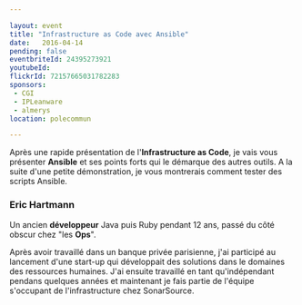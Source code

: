 ```yaml
---

layout: event
title: "Infrastructure as Code avec Ansible"
date:   2016-04-14
pending: false
eventbriteId: 24395273921
youtubeId: 
flickrId: 72157665031782283
sponsors:
 - CGI
 - IPLeanware
 - almerys
location: polecommun

---
```


Après une rapide présentation de l'**Infrastructure as Code**, je vais vous présenter **Ansible** et ses points forts qui le démarque des autres outils. 
A la suite d'une petite démonstration, je vous montrerais comment tester des scripts Ansible.

### Eric Hartmann

Un ancien **développeur** Java puis Ruby pendant 12 ans, passé du côté obscur chez "les **Ops**".

Après avoir travaillé dans un banque privée parisienne, j'ai participé au lancement d'une start-up qui développait des solutions dans le domaines des ressources humaines.
J'ai ensuite travaillé en tant qu'indépendant pendans quelques années et maintenant je fais partie de l'équipe s'occupant de l'infrastructure chez SonarSource.


